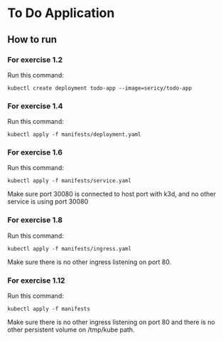 # To Do Application

## How to run

### For exercise 1.2

Run this command:
```
kubectl create deployment todo-app --image=sericy/todo-app
```

### For exercise 1.4

Run this command:
```
kubectl apply -f manifests/deployment.yaml
```

### For exercise 1.6

Run this command:
```
kubectl apply -f manifests/service.yaml
```
Make sure port 30080 is connected to host port with k3d, and no other service is using port 30080

### For exercise 1.8

Run this command:
```
kubectl apply -f manifests/ingress.yaml
```
Make sure there is no other ingress listening on port 80.

### For exercise 1.12

Run this command:
```
kubectl apply -f manifests
```
Make sure there is no other ingress listening on port 80 and there is no other persistent volume on /tmp/kube path.